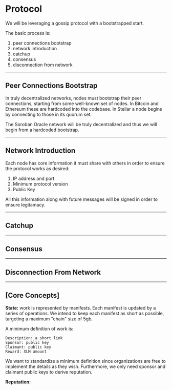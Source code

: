 # Protocol

We will be leveraging a gossip protocol with a bootstrapped start. 

The basic process is:

1. peer connections bootstrap
2. network introduction
3. catchup
4. consensus
5. disconnection from network

***

## Peer Connections Bootstrap

In truly decentralized networks, nodes must bootstrap their peer connections, starting from some well-known set of nodes. In Bitcoin and Ethereum these are hardcoded into the codebase. In Stellar a node begins by connecting to those in its quorum set.

The Soroban Oracle network will be truly decentralized and thus we will begin from a hardcoded bootstrap.

***

## Network Introduction

Each node has core information it must share with others in order to ensure the protocol works as desired:

1. IP address and port
2. Minimum protocol version
3. Public Key

All this information along with future messages will be signed in order to ensure legitamacy.

***

## Catchup

***

## Consensus

***

## Disconnection From Network

***


## [Core Concepts]

**State:** work is represented by manifests. Each manifest is updated by a series of operations. We intend to keep each manifest as short as possible, targeting a maximum "chain" size of 5gb.

A minimum definition of work is:

```
Description: a short link
Sponsor: public key
Claimant: public key
Reward: XLM amount
```

We want to standardize a minimum definition since organizations are free to implement the details as they wish. Furthermore, we only need sponsor and claimant public keys to derive reputation.

**Reputation:**
